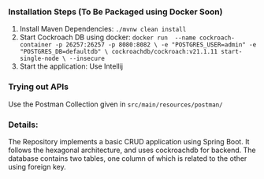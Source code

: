 

### Installation Steps (To Be Packaged using Docker Soon)
1. Install Maven Dependencies: `./mvnw clean install`
2. Start Cockroach DB using docker: `docker run  --name cockroach-container -p 26257:26257 -p 8080:8082 \
   -e "POSTGRES_USER=admin" -e "POSTGRES_DB=defaultdb" \
   cockroachdb/cockroach:v21.1.11 start-single-node \
   --insecure`
3. Start the application: Use Intellij


### Trying out APIs
Use the Postman Collection given in `src/main/resources/postman/`

### Details:
The Repository implements a basic CRUD application using Spring Boot. It follows the hexagonal architecture, and uses cockroachdb for backend. The database contains two tables, one column of which is related to the other using foreign key.
